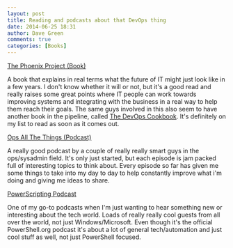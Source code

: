 ```yaml
---
layout: post
title: Reading and podcasts about that DevOps thing
date: 2014-06-25 18:31
author: Dave Green
comments: true
categories: [Books]
---
```

[The Phoenix Project (Book)](http://itrevolution.com/books/phoenix-project-devops-book/)

A book that explains in real terms what the future of IT might just look like in a few years. I don't know whether it will or not, but it's a good read and really raises some great points where IT people can work towards improving systems and integrating with the business in a real way to help them reach their goals. The same guys involved in this also seem to have another book in the pipeline, called [The DevOps Cookbook](http://itrevolution.com/books/devops-cookbook/). It's definitely on my list to read as soon as it comes out.

[Ops All The Things (Podcast)](http://www.opsallthethings.com/)

A really good podcast by a couple of really really smart guys in the ops/sysadmin field. It's only just started, but each episode is jam packed full of interesting topics to think about. Every episode so far has given me some things to take into my day to day to help constantly improve what i'm doing and giving me ideas to share.

[PowerScripting Podcast](http://powershell.org/wp/powerscripting-podcast/)

One of my go-to podcasts when I'm just wanting to hear something new or interesting about the tech world. Loads of really really cool guests from all over the world, not just Windows/Microsoft. Even though it's the official PowerShell.org podcast it's about a lot of general tech/automation and just cool stuff as well, not just PowerShell focused.
